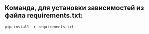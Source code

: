 ## Команда, для установки зависимостей из файла requirements.txt:
```pip install -r requirements.txt```
